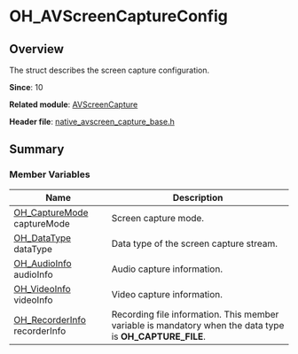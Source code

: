 # OH_AVScreenCaptureConfig

## Overview

The struct describes the screen capture configuration.

**Since**: 10

**Related module**: [AVScreenCapture](capi-avscreencapture.md)

**Header file**: [native_avscreen_capture_base.h](capi-native-avscreen-capture-base-h.md)

## Summary

### Member Variables

| Name| Description|
| -- | -- |
| [OH_CaptureMode](capi-native-avscreen-capture-base-h.md#oh_capturemode) captureMode | Screen capture mode.|
| [OH_DataType](capi-native-avscreen-capture-base-h.md#oh_datatype) dataType | Data type of the screen capture stream.|
| [OH_AudioInfo](capi-oh-audioinfo.md) audioInfo | Audio capture information.|
| [OH_VideoInfo](capi-oh-videoinfo.md) videoInfo | Video capture information.|
| [OH_RecorderInfo](capi-oh-recorderinfo.md) recorderInfo | Recording file information. This member variable is mandatory when the data type is **OH_CAPTURE_FILE**.|
